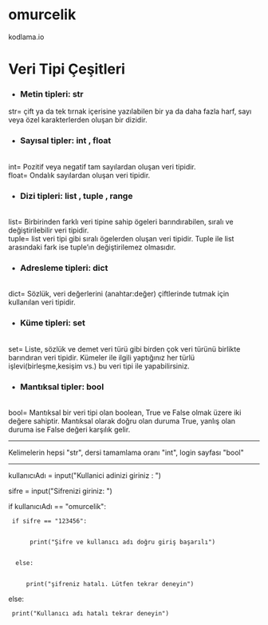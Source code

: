 # omurcelik
kodlama.io
# Veri Tipi Çeşitleri
* ### Metin tipleri: str 
str= çift ya da tek tırnak içerisine yazılabilen bir ya da daha fazla harf, sayı veya özel karakterlerden oluşan bir dizidir.
* ### Sayısal tipler: int , float 
<br> int= Pozitif veya negatif tam sayılardan oluşan veri tipidir.<br>
float= Ondalık sayılardan oluşan veri tipidir.<br>
* ### Dizi tipleri:  list , tuple , range
<br> list= Birbirinden farklı veri tipine sahip ögeleri barındırabilen, sıralı ve değiştirilebilir veri tipidir.
<br> tuple= list veri tipi gibi sıralı ögelerden oluşan veri tipidir. Tuple ile list arasındaki fark ise tuple’ın değiştirilemez olmasıdır.
* ### Adresleme tipleri: dict
<br>dict= Sözlük, veri değerlerini (anahtar:değer) çiftlerinde tutmak için kullanılan veri tipidir. 
* ### Küme tipleri: set 
<br> set= Liste, sözlük ve demet veri türü gibi birden çok veri türünü birlikte barındıran veri tipidir. Kümeler ile ilgili yaptığınız her türlü işlevi(birleşme,kesişim vs.) bu veri tipi ile yapabilirsiniz.
* ### Mantıksal tipler: bool
<br> bool= Mantıksal bir veri tipi olan boolean, True ve False olmak üzere iki değere sahiptir. Mantıksal olarak doğru olan duruma True, yanlış olan duruma ise False değeri karşılık gelir.<br>

***

Kelimelerin hepsi "str", dersi tamamlama oranı "int", login sayfası "bool"

***

  kullanıcıAdı = input("Kullanici adinizi giriniz : ")


  sifre = input("Sifrenizi giriniz: ")


  if kullanıcıAdı == "omurcelik":


     if sifre == "123456":
    
    
          print("Şifre ve kullanıcı adı doğru giriş başarılı")
        
       
      else:
    
    
         print("şifreniz hatalı. Lütfen tekrar deneyin")
         
        
  else:


     print("Kullanıcı adı hatalı tekrar deneyin")

